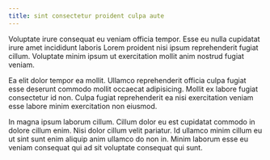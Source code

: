 ```yaml
---
title: sint consectetur proident culpa aute
---
```


Voluptate irure consequat eu veniam officia tempor. Esse eu nulla cupidatat irure amet incididunt laboris Lorem proident nisi ipsum reprehenderit fugiat cillum. Voluptate minim ipsum ut exercitation mollit anim nostrud fugiat veniam.

Ea elit dolor tempor ea mollit. Ullamco reprehenderit officia culpa fugiat esse deserunt commodo mollit occaecat adipisicing. Mollit ex labore fugiat consectetur id non. Culpa fugiat reprehenderit ea nisi exercitation veniam esse labore minim exercitation non eiusmod.

In magna ipsum laborum cillum. Cillum dolor eu est cupidatat commodo in dolore cillum enim. Nisi dolor cillum velit pariatur. Id ullamco minim cillum eu ut sint sunt enim aliquip anim ullamco do non in. Minim laborum esse eu veniam consequat qui ad sit voluptate consequat qui sunt.